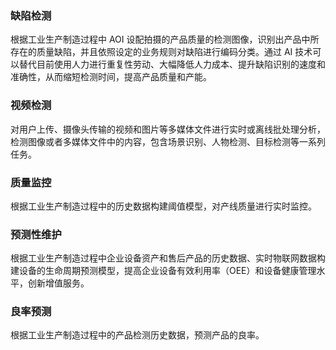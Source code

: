 

### 缺陷检测
根据工业生产制造过程中 AOI 设配拍摄的产品质量的检测图像，识别出产品中所存在的质量缺陷，并且依照设定的业务规则对缺陷进行编码分类。通过 AI 技术可以替代目前使用人力进行重复性劳动、大幅降低人力成本、提升缺陷识别的速度和准确性，从而缩短检测时间，提高产品质量和产能。

### 视频检测
对用户上传、摄像头传输的视频和图片等多媒体文件进行实时或离线批处理分析，检测图像或者多媒体文件中的内容，包含场景识别、人物检测、目标检测等一系列任务。

### 质量监控
根据工业生产制造过程中的历史数据构建阈值模型，对产线质量进行实时监控。

### 预测性维护
根据工业生产制造过程中企业设备资产和售后产品的历史数据、实时物联网数据构建设备的生命周期预测模型，提高企业设备有效利用率（OEE）和设备健康管理水平，创新增值服务。 

### 良率预测
根据工业生产制造过程中的产品检测历史数据，预测产品的良率。


